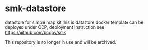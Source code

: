 # smk-datastore
datastore for simple map kit
this is datastore docker template can be deployed under OCP, deployment instruction see
https://github.com/bcgov/smk

This repository is no longer in use and will be archived.
